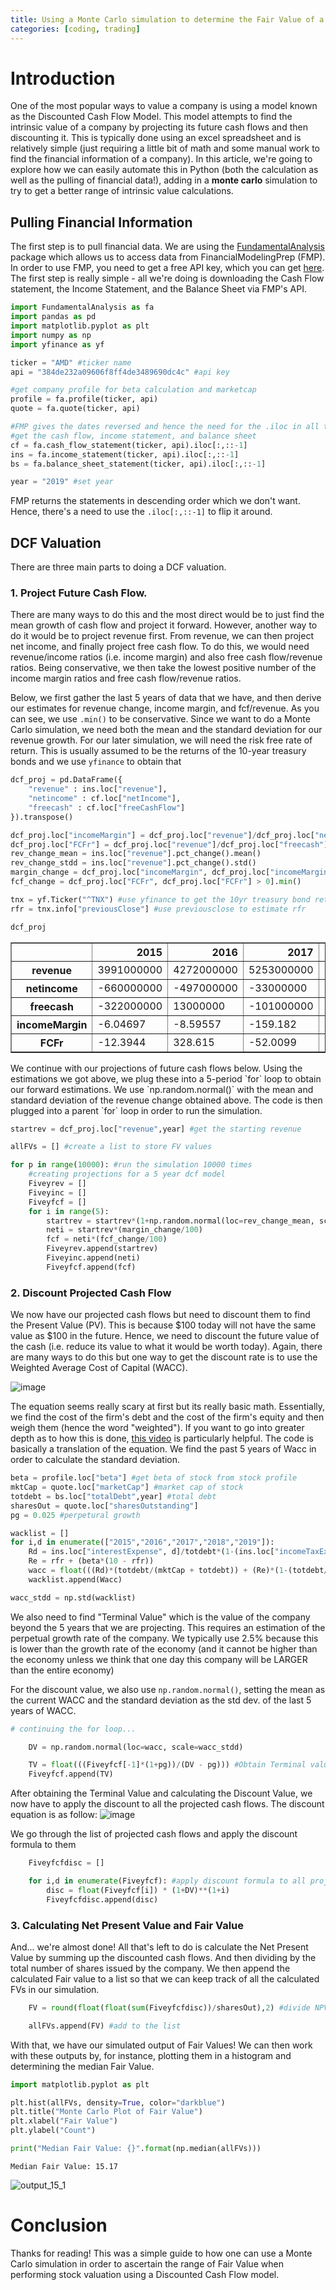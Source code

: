 ```yaml
---
title: Using a Monte Carlo simulation to determine the Fair Value of a stock
categories: [coding, trading]
---
```


# Introduction

One of the most popular ways to value a company is using a model known as the Discounted Cash Flow Model. This model attempts to find the intrinsic value of a company by projecting its future cash flows and then discounting it. This is typically done using an excel spreadsheet and is relatively simple (just requiring a little bit of math and some manual work to find the financial information of a company). In this article, we're going to explore how we can easily automate this in Python (both the calculation as well as the pulling of financial data!), adding in a **monte carlo** simulation to try to get a better range of intrinsic value calculations.

## Pulling Financial Information

The first step is to pull financial data. We are using the [FundamentalAnalysis](https://pypi.org/project/FundamentalAnalysis/) package which allows us to access data from FinancialModelingPrep (FMP). In order to use FMP, you need to get a free API key, which you can get [here](financialmodelingprep.com/developer/). The first step is really simple - all we're doing is downloading the Cash Flow statement, the Income Statement, and the Balance Sheet via FMP's API. 


```python
import FundamentalAnalysis as fa 
import pandas as pd
import matplotlib.pyplot as plt
import numpy as np
import yfinance as yf

ticker = "AMD" #ticker name
api = "384de232a09606f8ff4de3489690dc4c" #api key

#get company profile for beta calculation and marketcap
profile = fa.profile(ticker, api)
quote = fa.quote(ticker, api)

#FMP gives the dates reversed and hence the need for the .iloc in all the data calls
#get the cash flow, income statement, and balance sheet
cf = fa.cash_flow_statement(ticker, api).iloc[:,::-1]
ins = fa.income_statement(ticker, api).iloc[:,::-1]
bs = fa.balance_sheet_statement(ticker, api).iloc[:,::-1]

year = "2019" #set year
```

FMP returns the statements in descending order which we don't want. Hence, there's a need to use the `.iloc[:,::-1]` to flip it around. 

## DCF Valuation

There are three main parts to doing a DCF valuation.

### 1. Project Future Cash Flow. 

There are many ways to do this and the most direct would be to just find the mean growth of cash flow and project it forward. However, another way to do it would be to project revenue first. From revenue, we can then project net income, and finally project free cash flow. To do this, we would need revenue/income ratios (i.e. income margin) and also free cash flow/revenue ratios. Being conservative, we then take the lowest positive number of the income margin ratios and free cash flow/revenue ratios. 

Below, we first gather the last 5 years of data that we have, and then derive our estimates for revenue change, income margin, and fcf/revenue. As you can see, we use `.min()` to be conservative. Since we want to do a Monte Carlo simulation, we need both the mean and the standard deviation for our revenue growth. For our later simulation, we will need the risk free rate of return. This is usually assumed to be the returns of the 10-year treasury bonds and we use `yfinance` to obtain that


```python
dcf_proj = pd.DataFrame({
    "revenue" : ins.loc["revenue"],
    "netincome" : cf.loc["netIncome"],
    "freecash" : cf.loc["freeCashFlow"]
}).transpose()

dcf_proj.loc["incomeMargin"] = dcf_proj.loc["revenue"]/dcf_proj.loc["netincome"]
dcf_proj.loc["FCFr"] = dcf_proj.loc["revenue"]/dcf_proj.loc["freecash"]
rev_change_mean = ins.loc["revenue"].pct_change().mean()
rev_change_stdd = ins.loc["revenue"].pct_change().std()
margin_change = dcf_proj.loc["incomeMargin", dcf_proj.loc["incomeMargin"] > 0].min()
fcf_change = dcf_proj.loc["FCFr", dcf_proj.loc["FCFr"] > 0].min()

tnx = yf.Ticker("^TNX") #use yfinance to get the 10yr treasury bond return
rfr = tnx.info["previousClose"] #use previousclose to estimate rfr

dcf_proj
```

<table border="1" class="dataframe">
  <thead>
    <tr style="text-align: right;">
      <th></th>
      <th>2015</th>
      <th>2016</th>
      <th>2017</th>
      <th>2018</th>
      <th>2019</th>
    </tr>
  </thead>
  <tbody>
    <tr>
      <th>revenue</th>
      <td>3991000000</td>
      <td>4272000000</td>
      <td>5253000000</td>
      <td>6475000000</td>
      <td>6731000000</td>
    </tr>
    <tr>
      <th>netincome</th>
      <td>-660000000</td>
      <td>-497000000</td>
      <td>-33000000</td>
      <td>337000000</td>
      <td>341000000</td>
    </tr>
    <tr>
      <th>freecash</th>
      <td>-322000000</td>
      <td>13000000</td>
      <td>-101000000</td>
      <td>-129000000</td>
      <td>276000000</td>
    </tr>
    <tr>
      <th>incomeMargin</th>
      <td>-6.04697</td>
      <td>-8.59557</td>
      <td>-159.182</td>
      <td>19.2136</td>
      <td>19.739</td>
    </tr>
    <tr>
      <th>FCFr</th>
      <td>-12.3944</td>
      <td>328.615</td>
      <td>-52.0099</td>
      <td>-50.1938</td>
      <td>24.3877</td>
    </tr>
  </tbody>
</table>
We continue with our projections of future cash flows below. Using the estimations we got above, we plug these into a 5-period `for` loop to obtain our forward estimations. We use `np.random.normal()` with the mean and standard deviation of the revenue change obtained above. The code is then plugged into a parent `for` loop in order to run the simulation.


```python
startrev = dcf_proj.loc["revenue",year] #get the starting revenue

allFVs = [] #create a list to store FV values

for p in range(10000): #run the simulation 10000 times
    #creating projections for a 5 year dcf model
    Fiveyrev = []
    Fiveyinc = []
    Fiveyfcf = []
    for i in range(5):
        startrev = startrev*(1+np.random.normal(loc=rev_change_mean, scale=rev_change_stdd))
        neti = startrev*(margin_change/100)
        fcf = neti*(fcf_change/100)
        Fiveyrev.append(startrev)
        Fiveyinc.append(neti)
        Fiveyfcf.append(fcf)
```

### 2. Discount Projected Cash Flow

We now have our projected cash flows but need to discount them to find the Present Value (PV). This is because \$100 today will not have the same value as \$100 in the future. Hence, we need to discount the future value of the cash (i.e. reduce its value to what it would be worth today). Again, there are many ways to do this but one way to get the discount rate is to use the Weighted Average Cost of Capital (WACC). 

![image](https://user-images.githubusercontent.com/68678549/103252440-e719c280-49b7-11eb-82da-9b331c98f5dc.png)

The equation seems really scary at first but its really basic math. Essentially, we find the cost of the firm's debt and the cost of the firm's equity and then weigh them (hence the word "weighted"). If you want to go into greater depth as to how this is done, [this video](https://www.youtube.com/watch?v=fd_emLLzJnk) is particularly helpful. The code is basically a translation of the equation. We find the past 5 years of Wacc in order to calculate the standard deviation.


```python
beta = profile.loc["beta"] #get beta of stock from stock profile
mktCap = quote.loc["marketCap"] #market cap of stock
totdebt = bs.loc["totalDebt",year] #total debt
sharesOut = quote.loc["sharesOutstanding"]
pg = 0.025 #perpetural growth

wacklist = []
for i,d in enumerate(["2015","2016","2017","2018","2019"]):
    Rd = ins.loc["interestExpense", d]/totdebt*(1-(ins.loc["incomeTaxExpense",d]/ins.loc["incomeBeforeTax",d]))
    Re = rfr + (beta*(10 - rfr))
    wacc = float(((Rd)*(totdebt/(mktCap + totdebt)) + (Re)*(1-(totdebt/(mktCap + totdebt))))/100)
    wacklist.append(Wacc)

wacc_stdd = np.std(wacklist)
```

We also need to find "Terminal Value" which is the value of the company beyond the 5 years that we are projecting. This requires an estimation of the perpetual growth rate of the company. We typically use 2.5% because this is lower than the growth rate of the economy (and it cannot be higher than the economy unless we think that one day this company will be LARGER than the entire economy)

For the discount value, we also use `np.random.normal()`, setting the mean as the current WACC and the standard deviation as the std dev. of the last 5 years of WACC.


```python
# continuing the for loop...

    DV = np.random.normal(loc=wacc, scale=wacc_stdd)

    TV = float(((Fiveyfcf[-1]*(1+pg))/(DV - pg))) #Obtain Terminal value
    Fiveyfcf.append(TV)
```

After obtaining the Terminal Value and calculating the Discount Value, we now have to apply the discount to all the projected cash flows. The discount equation is as follow: 
![image](https://user-images.githubusercontent.com/68678549/103255098-f3efe380-49c2-11eb-9467-6560b4b1c739.png)

We go through the list of projected cash flows and apply the discount formula to them


```python
    Fiveyfcfdisc = []

    for i,d in enumerate(Fiveyfcf): #apply discount formula to all projected cash flows
        disc = float(Fiveyfcf[i]) * (1+DV)**(1+i)
        Fiveyfcfdisc.append(disc)
```

### 3. Calculating Net Present Value and Fair Value

And... we're almost done! All that's left to do is calculate the Net Present Value by summing up the discounted cash flows. And then dividing by the total number of shares issued by the company. We then append the calculated Fair value to a list so that we can keep track of all the calculated FVs in our simulation. 


```python
    FV = round(float(float(sum(Fiveyfcfdisc))/sharesOut),2) #divide NPV by shares

    allFVs.append(FV) #add to the list
```

With that, we have our simulated output of Fair Values! We can then work with these outputs by, for instance, plotting them in a histogram and determining the median Fair Value.


```python
import matplotlib.pyplot as plt

plt.hist(allFVs, density=True, color="darkblue")
plt.title("Monte Carlo Plot of Fair Value")
plt.xlabel("Fair Value")
plt.ylabel("Count")

print("Median Fair Value: {}".format(np.median(allFVs)))
```

    Median Fair Value: 15.17

![output_15_1](https://user-images.githubusercontent.com/68678549/103278890-81552700-4a07-11eb-88de-f868ea9cf0d9.png)


# Conclusion

Thanks for reading! This was a simple guide to how one can use a Monte Carlo simulation in order to ascertain the range of Fair Value when performing stock valuation using a Discounted Cash Flow model. 
